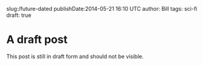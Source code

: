 slug:/future-dated
publishDate:2014-05-21 16:10 UTC
author: Bill
tags: sci-fi
draft: true

A draft post
============================

This post is still in draft form and should not be visible.
